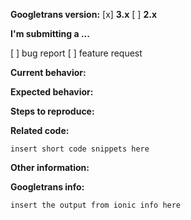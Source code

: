 <!-- Before submitting an issue, please consult our docs (https://py-googletrans.readthedocs.io/en/latest/) -->

<!-- Please make sure you are posting an issue pertaining to Googletrans. -->

<!-- Please try not to submit support requests of personal needs. We want to keep the library in a simple way. -->

<!-- ISSUES MISSING IMPORTANT INFORMATION MAY BE CLOSED WITHOUT INVESTIGATION. -->

**Googletrans version:**
[x] **3.x**
[ ] **2.x**

**I'm submitting a ...** 
<!--  (check one with "x") -->
[ ] bug report
[ ] feature request

<!-- Please try not to submit support requests of personal needs. We want to keep the library in a simple way. -->

**Current behavior:**
<!-- Describe how the bug manifests. -->

**Expected behavior:**
<!-- Describe what the behavior would be without the bug. -->

**Steps to reproduce:**
<!--  Please explain the steps required to duplicate the issue, especially if you are able to provide a sample application. -->

**Related code:**

<!-- If you are able to illustrate the bug or feature request with an example, please provide a sample application via one of the following means:

-->

```
insert short code snippets here
```

**Other information:**
<!-- List any other information that is relevant to your issue. Stack traces, related issues, suggestions on how to fix, Stack Overflow links, forum links, etc. -->

**Googletrans info:** 
<!-- (run `ionic info` from a terminal/cmd prompt and paste output below): -->

```
insert the output from ionic info here
```